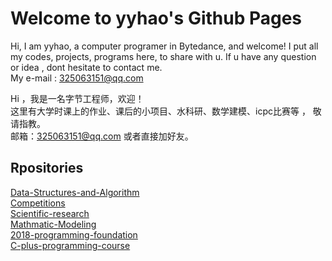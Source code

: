 # Welcome to yyhao's Github Pages

Hi, I am yyhao, a computer programer in Bytedance, and welcome!
I put all my codes, projects, programs here, to share with u. If u have any question or idea , dont hesitate to contact me.  
My e-mail : 325063151@qq.com  

Hi ，我是一名字节工程师，欢迎！  
这里有大学时课上的作业、课后的小项目、水科研、数学建模、icpc比赛等 ， 敬请指教。  
邮箱：325063151@qq.com 或者直接加好友。  

## Rpositories  

 [Data-Structures-and-Algorithm](https://github.com/yyhaos/Data-Structures-and-Algorithms)  
 [Competitions](https://github.com/yyhaos/Competitions)  
 [Scientific-research](https://github.com/yyhaos/Scientific-research)  
 [Mathmatic-Modeling](https://github.com/yyhaos/Mathmatic-Modeling)  
 [2018-programming-foundation](https://github.com/yyhaos/2018-programming-foundation)  
 [C-plus-programming-course](https://github.com/yyhaos/C-plus-programming-course)  
